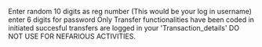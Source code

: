 Enter random 10 digits as reg number (This would be your log in username)
enter 6 digits for password
Only Transfer functionalities have been coded in
initiated succesful transfers are logged in your 'Transaction_details'
DO NOT USE FOR NEFARIOUS ACTIVITIES.
